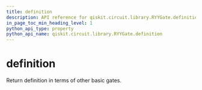 ```yaml
---
title: definition
description: API reference for qiskit.circuit.library.RYYGate.definition
in_page_toc_min_heading_level: 1
python_api_type: property
python_api_name: qiskit.circuit.library.RYYGate.definition
---
```


# definition

Return definition in terms of other basic gates.

